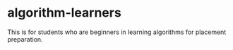 # algorithm-learners
This is for students who are beginners in learning algorithms for placement preparation.
